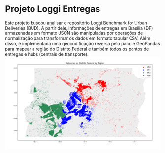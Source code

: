 # Projeto Loggi Entregas
Este projeto buscou analisar o repositório Loggi Benchmark for Urban Deliveries (BUD). A partir dele, informações de entregas em Brasília (DF) armazenadas em formato JSON são manipuladas por operações de normalização para transformar os dados em formato tabular CSV. Além disso, é implementada uma geocodificação reversa pelo pacote GeoPandas para mapear a região do Distrito Federal e também todos os pontos de entregas e hubs (centrais de transporte).
<img src='https://github.com/mateus-miguel/projeto-loggi-entregas/blob/main/img/deliveries_map.png?raw=true'/>
